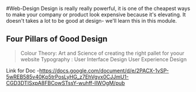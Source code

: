 #Web-Design
Design is really really powerful, it is one of the cheapest ways to make your company or product look expensive because it's elevating. It doesn't takes a lot to be good at design- we'll learn this in this module.

## Four Pillars of Good Design

> Colour Theory: Art and Science of creating the right pallet for yoour website
> Typography :
> User Interface Design
> User Experience Design

Link for Doc -https://docs.google.com/document/d/e/2PACX-1vSP-5wREB585v40Kp5trPosLyHG_z7EhVgvx0CJJmU1-CGD3DTISxpA8FBCowSTssY-wuhff-llWOgM/pub
